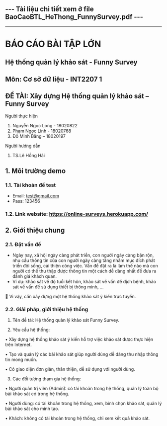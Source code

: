 


## --- Tài liệu chi tiết xem ở file BaoCaoBTL_HeThong_FunnySurvey.pdf ---

 ---------------------

# BÁO CÁO BÀI TẬP LỚN
## Hệ thống quản lý khảo sát - Funny Survey 

## Môn: Cơ sở dữ liệu - INT2207 1
## ĐỀ TÀI: Xây dựng Hệ thống quản lý khảo sát – Funny Survey 

Người thực hiện	     
1.	Nguyễn Ngọc Long - 18020822
2.	Phạm Ngọc Linh - 18020768
3.	Đỗ Minh Bằng – 18020197

Người hướng dẫn	     
1. TS.Lê Hồng Hải

## 1. Môi trường demo
### 1.1.	Tài khoản để test
* Email: test@gmail.com
* Pass: 123456

### 1.2.	Link website: https://online-surveys.herokuapp.com/

## 2. Giới thiệu chung

### 2.1.	 Đặt vấn đề

*	Ngày nay, xã hội ngày càng phát triển, con người ngày càng bận rộn, nhu cầu thông tin của con người ngày càng tăng nhằm mục đích phát triển đời sống, cải thiện công việc. Vấn đề đặt ra là làm thế nào mà con người có thể thu thập được thông tin một cách dễ dàng nhất để đưa ra đánh giá khách quan.
*	Ví dụ: khảo sát về độ tuổi kết hôn, khảo sát về vấn đề dịch bệnh, khảo sát về vấn đề sử dụng thiết bị thông minh, …

	Vì vậy, cần xây dựng một hệ thống khảo sát ý kiến trực tuyến. 

### 2.2.	Giải pháp, giới thiệu hệ thống

1. Tên đề tài: Hệ thống quản lý khảo sát Funny Survey.

2.	Yêu cầu hệ thống:

• Xây dựng hệ thống khảo sát ý kiến hỗ trợ việc khảo sát được thực hiện trên Internet.

• Tạo và quản lý các bài khảo sát giúp người dùng dễ dàng thu nhập thông tin mong muốn.

• Có giao diện đơn giản, thân thiện, dễ sử dụng với người dùng. 

3.	Các đối tượng tham gia hệ thống:

• Người quản trị viên (Admin): có tài khoản trong hệ thống, quản lý toàn bộ bài khảo sát có trong hệ thống.

• Người dùng: có tài khoản trong hệ thống, xem, bình chọn khảo sát, quản lý bài khảo sát cho mình tạo.

• Khách: không có tài khoản trong hệ thống, chỉ xem kết quả khảo sát.

